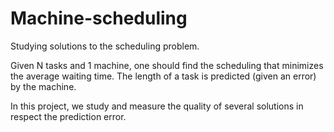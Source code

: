 # Machine-scheduling

Studying solutions to the scheduling problem.

Given N tasks and 1 machine, one should find the scheduling that minimizes the average waiting time. The length of a task is predicted (given an error) by the machine.

In this project, we study and measure the quality of several solutions in respect the prediction error.
